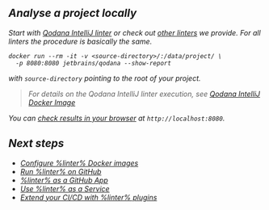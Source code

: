 [//]: # (title: Getting started)

<var name="linter" value="Qodana"/>

<note>

<include src="lib_qd.xml" include-id="supported-techs">
<var name="linter" value="Qodana"/>
</include>

</note>

## Analyse a project locally

Start with [Qodana IntelliJ linter](about-qodana-intellij.md) or check out [other linters](linters.md) we provide. For all linters the procedure is basically the same.

```shell
docker run --rm -it -v <source-directory>/:/data/project/ \ 
  -p 8080:8080 jetbrains/qodana --show-report
```

with `source-directory` pointing to the root of your project.

> For details on the Qodana IntelliJ linter execution, see [Qodana IntelliJ Docker Image](qodana-intellij-docker-readme.md) 

You can [check results in your browser](html-report.md) at `http://localhost:8080`.


## Next steps

 - <a href="docker-images.md">Configure %linter% Docker images</a>
 - <a href="github-actions.md">Run %linter% on GitHub</a>
 - <a href="qodana-intellij-github-application.md">%linter% as a GitHub App</a>
 - <a href="service.md">Use %linter% as a Service</a>
 - <a href="qodana_plugins.md">Extend your CI/CD with %linter% plugins</a>

 